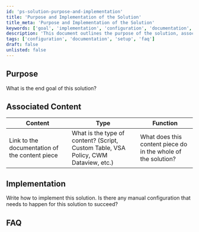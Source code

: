 ```yaml
---
id: 'ps-solution-purpose-and-implementation'
title: 'Purpose and Implementation of the Solution'
title_meta: 'Purpose and Implementation of the Solution'
keywords: ['goal', 'implementation', 'configuration', 'documentation', 'faq']
description: 'This document outlines the purpose of the solution, associated content, implementation steps, and frequently asked questions to guide users through the setup and understanding of the solution.'
tags: ['configuration', 'documentation', 'setup', 'faq']
draft: false
unlisted: false
---
```

## Purpose

What is the end goal of this solution?

## Associated Content

| Content                                             | Type                                                      | Function                                               |
|-----------------------------------------------------|-----------------------------------------------------------|--------------------------------------------------------|
| Link to the documentation of the content piece      | What is the type of content? (Script, Custom Table, VSA Policy, CWM Dataview, etc.) | What does this content piece do in the whole of the solution? |

## Implementation

Write how to implement this solution. Is there any manual configuration that needs to happen for this solution to succeed?

## FAQ




